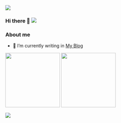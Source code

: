 ![](./assets/Bottom_up.svg)

### Hi there 👋 ![](https://komarev.com/ghpvc/?username=Misaka-9982-coder)

<!--
**Misaka-9982-coder/Misaka-9982-coder** is a ✨ _special_ ✨ repository because its `README.md` (this file) appears on your GitHub profile.

Here are some ideas to get you started:

- 🔭 I’m currently working on ...
- 🌱 I’m currently learning ...
- 👯 I’m looking to collaborate on ...
- 🤔 I’m looking for help with ...
- 💬 Ask me about ...
- 📫 How to reach me: ...
- 😄 Pronouns: ...
- ⚡ Fun fact: ...
-->
### About me
 - 🌱 I’m currently writing in [My Blog](http://www.misaka-9982.com/)


<div>
<span>  </span>
<img height="170px" src="https://github-readme-stats.vercel.app/api?username=PorunC" /><span>  </span><img height="170px" src="https://github-readme-stats.vercel.app/api/top-langs/?username=PorunC&layout=compact&langs_count=8" />
<span>  </span>
</div>


![](./assets/Bottom_down.svg)
